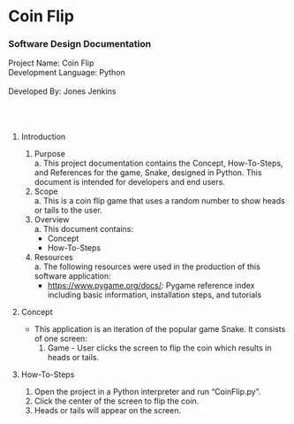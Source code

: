 # Coin Flip


### Software Design Documentation

Project Name: Coin Flip<br/>
Development Language: Python<br/><br/>
Developed By: Jones Jenkins<br/><br/><br/><br/>



1. Introduction<br/>
   1. Purpose<br/>
      a. This project documentation contains the Concept, How-To-Steps, and References for the game, Snake, designed in Python. This document is intended for developers and end users.<br/>
	 2. Scope<br/>
      a. This is a coin flip game that uses a random number to show heads or tails to the user.
   3. Overview<br/>
      a. This document contains:<br/>
         * Concept<br/>
         * How-To-Steps<br/>
   4. Resources<br/>
      a. The following resources were used in the production of this software application:<br/>
         * https://www.pygame.org/docs/: Pygame reference index including basic information, installation steps, and tutorials<br/>


2. Concept<br/>
   - This application is an iteration of the popular game Snake. It consists of one screen:<br/>
     1. Game - User clicks the screen to flip the coin which results in heads or tails.<br/>
	

3. How-To-Steps<br/>
   1. Open the project in a Python interpreter and run “CoinFlip.py”.<br/>
   2. Click the center of the screen to flip the coin.
   3. Heads or tails will appear on the screen.
